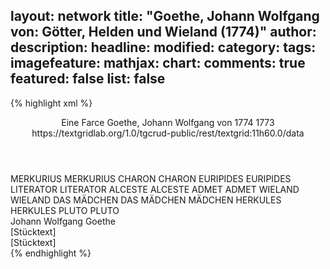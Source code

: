 layout: network
title: "Goethe, Johann Wolfgang von: Götter, Helden und Wieland (1774)"
author:
description:
headline:
modified:
category:
tags:
imagefeature:
mathjax:
chart:
comments: true
featured: false
list: false
---
{% highlight xml %}
<?xml-model href="https://raw.githubusercontent.com/DLiNa/project/master/rules/lina.rnc"?><?xml-model href="https://raw.githubusercontent.com/DLiNa/project/master/rules/lina.sch"?>
<play xmlns="http://lina.digital">
  <header>
    <title>Götter, Helden und Wieland</title>
    <subtitle>Eine Farce</subtitle>
    <genretitle/>
    <author>Goethe, Johann Wolfgang von</author>
    <date type="print" when="1774">1774</date>
    <date type="premiere"/>
    <date type="written" when="1773">1773</date>
    <source>https://textgridlab.org/1.0/tgcrud-public/rest/textgrid:11h60.0/data</source>
  </header>
  <personae>
    <character>
      <name>MERKURIUS</name>
      <alias xml:id="merkurius">
        <name>MERKURIUS</name>
      </alias>
    </character>
    <character>
      <name>CHARON</name>
      <alias xml:id="charon">
        <name>CHARON</name>
      </alias>
    </character>
    <character>
      <name>EURIPIDES</name>
      <alias xml:id="euripides">
        <name>EURIPIDES</name>
      </alias>
    </character>
    <character>
      <name>LITERATOR</name>
      <alias xml:id="literator">
        <name>LITERATOR</name>
      </alias>
    </character>
    <character>
      <name>ALCESTE</name>
      <alias xml:id="alceste">
        <name>ALCESTE</name>
      </alias>
    </character>
    <character>
      <name>ADMET</name>
      <alias xml:id="admet">
        <name>ADMET</name>
      </alias>
    </character>
    <character>
      <name>WIELAND</name>
      <alias xml:id="wieland">
        <name>WIELAND</name>
      </alias>
    </character>
    <character>
      <name>DAS MÄDCHEN</name>
      <alias xml:id="das_mädchen">
        <name>DAS MÄDCHEN</name>
      </alias>
      <alias xml:id="mädchen">
        <name>MÄDCHEN</name>
      </alias>
    </character>
    <character>
      <name>HERKULES</name>
      <alias xml:id="herkules">
        <name>HERKULES</name>
      </alias>
    </character>
    <character>
      <name>PLUTO</name>
      <alias xml:id="pluto">
        <name>PLUTO</name>
      </alias>
    </character>
  </personae>
  <text>
    <div>
      <head>Johann Wolfgang Goethe</head>
    </div>
    <div>
      <head>[Stücktext]</head>
      <div>
        <head>[Stücktext]</head>
        <sp who="#merkurius">
          <amount n="18" unit="speech_acts"/>
          <amount n="306" unit="words"/>
          <amount n="11" unit="lines"/>
          <amount n="1670" unit="chars"/>
        </sp>
        <sp who="#charon">
          <amount n="5" unit="speech_acts"/>
          <amount n="82" unit="words"/>
          <amount n="4" unit="lines"/>
          <amount n="467" unit="chars"/>
        </sp>
        <sp who="#euripides">
          <amount n="21" unit="speech_acts"/>
          <amount n="904" unit="words"/>
          <amount n="7" unit="lines"/>
          <amount n="5166" unit="chars"/>
        </sp>
        <sp who="#literator">
          <amount n="5" unit="speech_acts"/>
          <amount n="95" unit="words"/>
          <amount n="3" unit="lines"/>
          <amount n="574" unit="chars"/>
        </sp>
        <sp who="#alceste">
          <amount n="18" unit="speech_acts"/>
          <amount n="575" unit="words"/>
          <amount n="9" unit="lines"/>
          <amount n="3165" unit="chars"/>
        </sp>
        <sp who="#admet">
          <amount n="13" unit="speech_acts"/>
          <amount n="485" unit="words"/>
          <amount n="6" unit="lines"/>
          <amount n="2719" unit="chars"/>
        </sp>
        <sp who="#wieland">
          <amount n="36" unit="speech_acts"/>
          <amount n="488" unit="words"/>
          <amount n="29" unit="lines"/>
          <amount n="2817" unit="chars"/>
        </sp>
        <sp who="#das_mädchen">
          <amount n="1" unit="speech_acts"/>
          <amount n="3" unit="words"/>
          <amount n="1" unit="lines"/>
          <amount n="17" unit="chars"/>
        </sp>
        <sp who="#mädchen">
          <amount n="4" unit="speech_acts"/>
          <amount n="34" unit="words"/>
          <amount n="3" unit="lines"/>
          <amount n="196" unit="chars"/>
        </sp>
        <sp who="#herkules">
          <amount n="19" unit="speech_acts"/>
          <amount n="757" unit="words"/>
          <amount n="6" unit="lines"/>
          <amount n="4219" unit="chars"/>
        </sp>
        <sp who="#pluto">
          <amount n="1" unit="speech_acts"/>
          <amount n="34" unit="words"/>
          <amount n="172" unit="chars"/>
        </sp>
      </div>
    </div>
  </text>
</play>
{% endhighlight %}